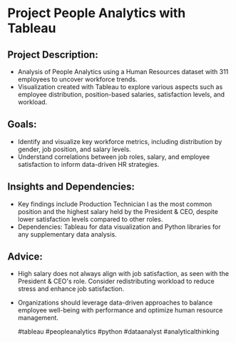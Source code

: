 # Project People Analytics with Tableau

## Project Description:

- Analysis of People Analytics using a Human Resources dataset with 311 employees to uncover workforce trends.
- Visualization created with Tableau to explore various aspects such as employee distribution, position-based salaries, satisfaction levels, and workload.

## Goals:

- Identify and visualize key workforce metrics, including distribution by gender, job position, and salary levels.
- Understand correlations between job roles, salary, and employee satisfaction to inform data-driven HR strategies.

## Insights and Dependencies:

- Key findings include Production Technician I as the most common position and the highest salary held by the President & CEO, despite lower satisfaction levels compared to other roles.
- Dependencies: Tableau for data visualization and Python libraries for any supplementary data analysis.

## Advice:

- High salary does not always align with job satisfaction, as seen with the President & CEO's role. Consider redistributing workload to reduce stress and enhance job satisfaction.
- Organizations should leverage data-driven approaches to balance employee well-being with performance and optimize human resource management.

  #tableau #peopleanalytics #python #dataanalyst #analyticalthinking
